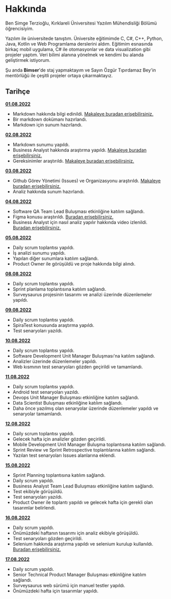 # Hakkında

Ben Simge Terzioğlu, Kırklareli Üniversitesi Yazılım Mühendisliği Bölümü öğrencisiyim.

Yazılım ile üniversitede tanıştım. Üniversite eğitimimde C, C#, C++, Python, Java, Kotlin ve Web Programlama derslerini aldım. Eğitimim esnasında birkaç mobil uygulama, C# ile otomasyonlar ve data visualization gibi projeler yaptım. Veri bilimi alanına yönelmek ve kendimi bu alanda geliştirmek istiyorum.

Şu anda **Bimser**'de staj yapmaktayım ve Sayın Özgür Tıpırdamaz Bey'in mentörlüğü ile çeşitli projeler ortaya çıkarmaktayız.

## Tarihçe

[**01.08.2022**](https://github.com/bimser-intern/docs/issues/95)

- Markdown hakkında bilgi edinildi. [Makaleye buradan erişebilirsiniz.](https://app.patika.dev/courses/git/markdown-nedir-nasil-kullaniriz-)
- Bir markdown dokümanı hazırlandı.
- Markdown için sunum hazırlandı.

[**02.08.2022**](https://github.com/bimser-intern/docs/issues/95)

- Markdown sunumu yapıldı.
- Business Analyst hakkında araştırma yapıldı. [Makaleye buradan erişebilirsiniz.](https://www.linkedin.com/pulse/yazılım-ihtiyaçları-analisti-iş-tanımı-onur-özcan/?originalSubdomain=tr)
- Gereksinimler araştırıldı. [Makaleye buradan erişebilirsiniz.](https://ba-works.com/blog/gereksinimlerin-dokumantasyonu-hakkinda-merak-edilenler/)

[**03.08.2022**](https://github.com/bimser-intern/docs/issues/95)

- Github Görev Yönetimi (Issues) ve Organizasyonu araştırıldı. [Makaleye buradan erişebilirsiniz.](https://medium.com/@noteCe/5-github-görev-yönetimi-i̇ssues-ve-organizasyon-1277ef74b409)
- Analiz hakkında sunum hazırlandı.

[**04.08.2022**](https://github.com/bimser-intern/docs/issues/126)

- Software QA Team Lead Buluşması etkinliğine katılım sağlandı.
- Figma konusu araştırıldı. [Buradan erişebilirsiniz.](https://www.youtube.com/watch?v=Mw0hEbjFL78)
- Business Analyst için nasıl analiz yapılır hakkında video izlenildi. [Buradan erişebilirsiniz.](https://www.youtube.com/watch?v=ji1sEscrqZs)

[**05.08.2022**](https://github.com/bimser-intern/docs/issues/164)

- Daily scrum toplantısı yapıldı.
- İş analizi sunumu yapıldı.
- Yapılan diğer sunumlara katılım sağlandı.
- Product Owner ile görüşüldü ve proje hakkında bilgi alındı.

[**08.08.2022**](https://github.com/bimser-intern/docs/issues/199)

- Daily scrum toplantısı yapıldı.
- Sprint planlama toplantısına katılım sağlandı.
- Surveysaurus projesinin tasarımı ve analizi üzerinde düzenlemeler yapıldı.

[**09.08.2022**](https://github.com/bimser-intern/docs/issues/212)

- Daily scrum toplantısı yapıldı.
- SpiraTest konusunda araştırma yapıldı.
- Test senaryoları yazıldı.

[**10.08.2022**](https://github.com/bimser-intern/docs/issues/239)

- Daily scrum toplantısı yapıldı.
- Software Development Unit Manager Buluşması'na katılım sağlandı.
- Analizler üzerinde düzenlemeler yapıldı.
- Web kısmının test senaryoları gözden geçirildi ve tamamlandı. 

[**11.08.2022**](https://github.com/bimser-intern/docs/issues/266)

- Daily scrum toplantısı yapıldı.
- Android test senaryoları yazıldı.
- Devops Unit Manager Buluşması etkinliğine katılım sağlandı.
- Data Scientist Buluşması etkinliğine katılım sağlandı.
- Daha önce yazılmış olan senaryolar üzerinde düzenlemeler yapıldı ve senaryolar tamamlandı.

[**12.08.2022**](https://github.com/bimser-intern/docs/issues/302)

- Daily scrum toplantısı yapıldı.
- Gelecek hafta için analizler gözden geçirildi.
- Mobile Development Unit Manager Buluşma toplantısına katılım sağlandı.
- Sprint Review ve Sprint Retrospective toplantılarına katılım sağlandı.
- Yazılan test senaryoları Issues alanlarına eklendi.

[**15.08.2022**](https://github.com/bimser-intern/docs/issues/325)

- Sprint Planning toplantısına katılım sağlandı.
- Daily scrum yapıldı.
- Business Analyst Team Lead Buluşması etkinliğine katılım sağlandı.
- Test ekibiyle görüşüldü.
- Test senaryoları yazıldı.
- Product Owner ile toplantı yapıldı ve gelecek hafta için gerekli olan tasarımlar belirlendi.

[**16.08.2022**](https://github.com/bimser-intern/docs/issues/340)

- Daily scrum yapıldı.
- Önümüzdeki haftanın tasarımı için analiz ekibiyle görüşüldü.
- Test senaryoları gözden geçirildi.
- Selenium hakkında araştırma yapıldı ve selenium kurulup kullanıldı. [Buradan erişebilirsiniz.](https://www.udemy.com/course/sifirdan-ileri-seviyeye-python/learn/lecture/13447814#overview)

[**17.08.2022**](https://github.com/bimser-intern/docs/issues/354)

- Daily scrum yapıldı.
- Senior Technical Product Manager Buluşması etkinliğine katılım sağlandı.
- Surveysaurus web sürümü için manuel testler yapıldı.
- Önümüzdeki hafta için tasarımlar yapıldı.
